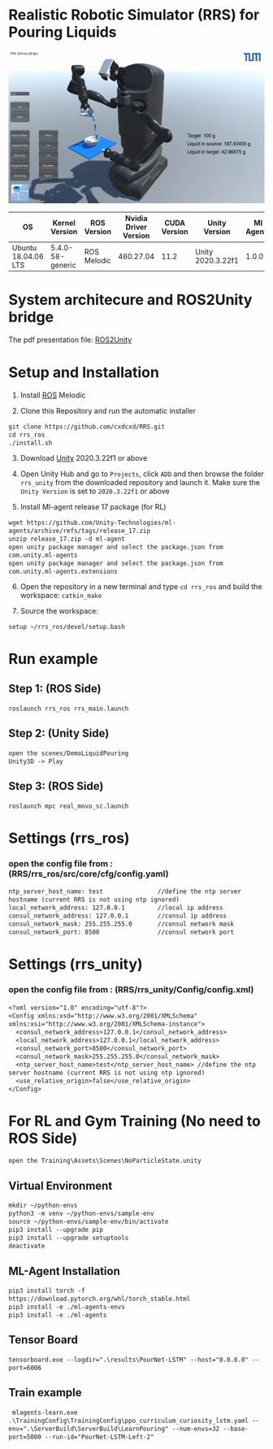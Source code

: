 # Realistic Robotic Simulator (RRS) for Pouring Liquids

![Alt text](sample2.png?raw=true "Title")

| OS  | Kernel Version | ROS Version | Nvidia Driver Version | CUDA Version | Unity Version | Ml Agents
| --- | ----------| ----------- | ------------ | ------------ | ------------ | ------------ 
| Ubuntu 18.04.06 LTS | 5.4.0-58-generic | ROS Melodic | 460.27.04 | 11.2 | Unity 2020.3.22f1 | 1.0.0

<!--# Unity Version
    Unity 2020.3.22f1-->
    
<!--# ROS Version
    Ubuntu 18.04.06
    ROS Melodic-->

# System architecure and ROS2Unity bridge
The pdf presentation file: [ROS2Unity](RRS1.0.pdf) 

# Setup and Installation

1) Install [ROS](http://wiki.ros.org/melodic/Installation/Ubuntu) Melodic

2) Clone this Repository and run the automatic installer
```
git clone https://github.com/cxdcxd/RRS.git
cd rrs_ros
./install.sh
```

3) Download [Unity](https://unity3d.com/get-unity/download/archive) 2020.3.22f1 or above

4) Open Unity Hub and go to `Projects`, click `ADD` and then browse the folder `rrs_unity` from the downloaded repository and launch it. Make sure the `Unity Version` is set to `2020.3.22f1` or above

5) Install Ml-agent release 17 package (for RL)
```
wget https://github.com/Unity-Technologies/ml-agents/archive/refs/tags/release_17.zip
unzip release_17.zip -d ml-agent
open unity package manager and select the package.json from com.unity.ml-agents
open unity package manager and select the package.json from com.unity.ml-agents.extensions
```

6) Open the repository in a new terminal and type `cd rrs_ros` and build the workspace: `catkin_make`

7) Source the workspace: 
```
setup ~/rrs_ros/devel/setup.bash
```

# Run example

## Step 1: (ROS Side)
```
roslaunch rrs_ros rrs_main.launch 
```

## Step 2: (Unity Side)
```
open the scenes/DemoLiquidPouring
Unity3D -> Play
```

## Step 3: (ROS Side)
```
roslaunch mpc real_movo_sc.launch                         
```

# Settings (rrs_ros) 
### open the config file from : (RRS/rrs_ros/src/core/cfg/config.yaml) 
    ntp_server_host_name: test               //define the ntp server hostname (current RRS is not using ntp ignored)
    local_network_address: 127.0.0.1         //local ip address
    consul_network_address: 127.0.0.1        //consul ip address
    consul_network_mask: 255.255.255.0       //consul network mask
    consul_network_port: 8500                //consul network port
    
# Settings (rrs_unity) 
### open the config file from : (RRS/rrs_unity/Config/config.xml)
    <?xml version="1.0" encoding="utf-8"?>
    <Config xmlns:xsd="http://www.w3.org/2001/XMLSchema" xmlns:xsi="http://www.w3.org/2001/XMLSchema-instance">
      <consul_network_address>127.0.0.1</consul_network_address>
      <local_network_address>127.0.0.1</local_network_address>
      <consul_network_port>8500</consul_network_port>
      <consul_network_mask>255.255.255.0</consul_network_mask>
      <ntp_server_host_name>test</ntp_server_host_name> //define the ntp server hostname (current RRS is not using ntp ignored)
      <use_relative_origin>false</use_relative_origin>
    </Config>
    
# For RL and Gym Training (No need to ROS Side)
```
open the Training\Assets\Scenes\NoParticleState.unity
```

## Virtual Environment  
```
mkdir ~/python-envs
python3 -m venv ~/python-envs/sample-env
source ~/python-envs/sample-env/bin/activate
pip3 install --upgrade pip
pip3 install --upgrade setuptools
deactivate 
```

## ML-Agent Installation 
```
pip3 install torch -f https://download.pytorch.org/whl/torch_stable.html
pip3 install -e ./ml-agents-envs
pip3 install -e ./ml-agents
```

## Tensor Board 
```
tensorboard.exe --logdir=".\results\PourNet-LSTM" --host="0.0.0.0" --port=6006
```  

## Train example
```
 mlagents-learn.exe .\TrainingConfig\TrainingConfig\ppo_curriculum_curiosity_lstm.yaml --env=".\ServerBuild\ServerBuild\LearnPouring" --num-envs=32 --base-port=5000 --run-id="PourNet-LSTM-Left-2"
```  

